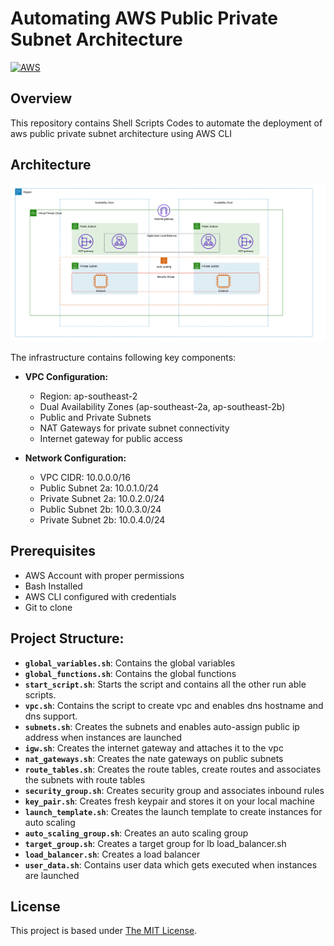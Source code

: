 # Automating AWS Public Private Subnet Architecture

[![AWS](https://img.shields.io/badge/aws-%23FF9900?style=for-the-badge&logo=amazonwebservices)](https://aws.amazon.com)

## Overview

This repository contains Shell Scripts Codes to automate the deployment of aws public private subnet architecture using AWS CLI

## Architecture

![AWS Architecture](./aws-vpc-public-private-architecture.png)

The infrastructure contains following key components:

- **VPC Configuration:**

  - Region: ap-southeast-2
  - Dual Availability Zones (ap-southeast-2a, ap-southeast-2b)
  - Public and Private Subnets
  - NAT Gateways for private subnet connectivity
  - Internet gateway for public access

- **Network Configuration:**

  - VPC CIDR: 10.0.0.0/16
  - Public Subnet 2a: 10.0.1.0/24
  - Private Subnet 2a: 10.0.2.0/24
  - Public Subnet 2b: 10.0.3.0/24
  - Private Subnet 2b: 10.0.4.0/24

## Prerequisites

- AWS Account with proper permissions
- Bash Installed
- AWS CLI configured with credentials
- Git to clone

## Project Structure:

- **`global_variables.sh`**: Contains the global variables
- **`global_functions.sh`**: Contains the global functions
- **`start_script.sh`**: Starts the script and contains all the other run able scripts.
- **`vpc.sh`**: Contains the script to create vpc and enables dns hostname and dns support.
- **`subnets.sh`**: Creates the subnets and enables auto-assign public ip address when instances are launched
- **`igw.sh`**: Creates the internet gateway and attaches it to the vpc
- **`nat_gateways.sh`**: Creates the nate gateways on public subnets
- **`route_tables.sh`**: Creates the route tables, create routes and associates the subnets with route tables
- **`security_group.sh`**: Creates security group and associates inbound rules
- **`key_pair.sh`**: Creates fresh keypair and stores it on your local machine
- **`launch_template.sh`**: Creates the launch template to create instances for auto scaling
- **`auto_scaling_group.sh`**: Creates an auto scaling group
- **`target_group.sh`**: Creates a target group for lb load_balancer.sh
- **`load_balancer.sh`**: Creates a load balancer
- **`user_data.sh`**: Contains user data which gets executed when instances are launched

## License

This project is based under [The MIT License](https://opensource.org/license/mit/).
